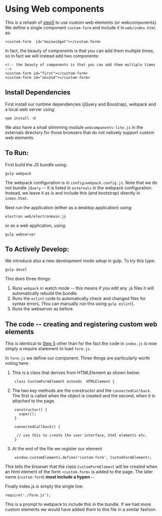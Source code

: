 # Using Web components

This is a rehash of [step5](./step5) to use custom web elements (or
webcomponents). We define a single component `custom-form` and include it in
`web/index.html` as:

    <custom-form  id="mainwidget"></custom-form>

In fact, the beauty of components is that you can add them multiple times, so
in fact we will instead add two components:

    <!-- the beauty of components is that you can add them multiple times -->
    <custom-form id="first"></custom-form>
    <custom-form id="second"></custom-form>


## Install Dependencies

First install our runtime dependencies (jQuery and Boostrap), webpack and a local web server using:

	npm install -d
    
We also have a small shimming module `webcomponents-lite.js` in the externals
directory for those browsers that do not natively support custom web elements.
    
## To Run:

First build the JS bundle using:

    gulp webpack
    
The webpack configuration is in `config/webpack.config.js`. Note that we do
not bundle `jQuery` -- it is listed in `externals` in the webpack
configuration. Instead, we leave it as is and include this (and bootstrap)
directly in `index.html`.
    
Next run the application (either as a desktop application) using:

    electron web/electronmain.js

or as a web application, using:

    gulp webserver

## To Actively Develop:

We introduce also a new development mode setup in gulp. To try this type:

    gulp devel
    
This does three things:

1. Runs `webpack` in watch mode -- this means if you edit any .js files it will
   automatically rebuild the bundle.
2. Runs the `eslint` code to automatically check and changed files for syntax
   errors. (You can manually run this using `gulp eslint`).
3. Runs the webserver as before.


## The code -- creating and registering custom web elements

This is identical to [Step 5](./step5) other than for the fact the code in
`index.js` is now simply a require statement to load `form.js`.

In `form.js` we define our component. Three things are particularly worth
noting here:

1. This is a class that derives from HTMLElement as shown below:

        class CustomFormElement extends  HTMLElement {

2. The two key methods are the constructor and the `connectedCallback`. The
   first is called when the object is created and the second, when it is
   attached to the page.
   
        constructor() {
          super();
        }
    
        connectedCallback() {

         // use this to create the user interface, html elements etc.
        }

3. At the end of the file we register our element

        window.customElements.define('custom-form', CustomFormElement);
        
This tells the browser that the class `CustomFormElement` will be created when
an html element of the form `<custom-form>` is added to the page. The later
name (`custom-form`) __must include a hypen `-`__.


Finally index.js is simply the single line:

    require('./form.js');
    
This is a prompt to webpack to include this in the bundle. If we had more
custom elements we would have added them to this file in a similar fashion.
